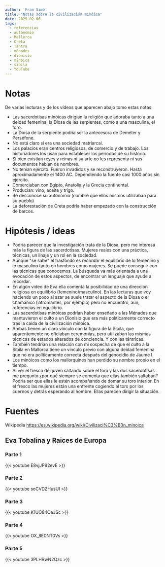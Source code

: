 ```yaml
---
author: 'Fran Simó'
title: "Notas sobre la civilización minóica"
date: 2025-02-06
tags:
  - referencias
  - autónomio
  - Mallorca
  - Creta
  - Tantra
  - ménades
  - dionisio
  - minóica
  - sibila
  - YouTube
---
```


# Notas

De varias lecturas y de los vídeos que aparecen abajo tomo estas notas:

- Las sacerdotisas minóicas dirigían la religión que adoraba tanto a una deidad femenina, la Diosa de las serpientes, como a una masculina, el toro.
- La Diosa de la serpiente podría ser la antecesora de Deméter y Perséfone.
- No está claro si era una sociedad matriarcal.
- Los palacios eran centros religiosos, de comercio y de trabajo. Los historiadores los usan para establecer los períodos de su historia.
- Si bien existían reyes y reinas ni su arte no les representa ni sus documentos hablan de nombres.
- No tenían ejército. Fueron invadidos y se reconstruyeron. Hasta aproximadamente el 1400 AC. Dependiendo la fuente casi 1000 años sin ejercito.
- Comerciaban con Egipto, Anatolia y la Grecia continental.
- Producían: vino, aceite y trigo.
- Se desconoce su autónomio (nombre que ellos mismos utilizaban para su pueblo)
- La deforestación de Creta podría haber empezado con la construcción de barcos.

# Hipótesis / ideas

- Podría parecer que la investigación trata de la Diosa, pero me interesa más la figura de las sacerdotisas. Mujeres reales con una práctica, técnicas, un linaje y un rol en la sociedad.
- Aunque "se sabe" el trasfondo es _recordar_ el equilibrio de lo femenino y lo masculino tanto en hombres como mujeres. Se puede conseguir con las técnicas que conocemos. La búsqueda va más orientada a una evocación de estos aspectos, de encontrar un lenguaje que ayude a recordar. 
- En algún video de Eva ella comenta la posibilidad de una dirección religiosa en equilibrio (femenino/masculino). En las lecturas que voy haciendo un poco al azar se suele tratar el aspecto de la Diosa o el chamánico (iatromantes, por ejemplo) pero no encuentro, aún, referencias en equilibrio.
- Las sacerdotisas minóicas podrían haber enseñado a las Ménades que mantuvieron el culto a un Dionisio que era más políticamente correcto tras la caída de la civilización minóica.
- Ambas tienen un claro vínculo con la figura de la Sibila, que aparentemente no oficiaban ceremonias, pero utilizaban las mismas técnicas de estados alterados de conciencia. Y con las tántricas.
- También tendrían una relación con mi sospecha de que el culto a la Sibila en Mallorca tiene un vínculo previo con alguna deidad femenina que no era políticamente correcta después del genocidio de Jaume I.
- Los minóicos como los mallorquines han perdido su nombre propio en el tiempo.
- Al ver el fresco del joven saltando sobre el toro y las dos sacerdotisas me pregunto ¿por qué siempre se comenta que ellas también saltaban? Podría ser que ellas le estén acompañando de domar su toro interior. En el fresco las mujeres están una enfrente cogiendo al toro por los cuernos y detrás esperando al hombre. Ellas parecen dirigir la situación.


# Fuentes

Wikipedia https://es.wikipedia.org/wiki/Civilizaci%C3%B3n_minoica

## Eva Tobalina y Raices de Europa

### Parte 1 
{{< youtube E8vjJP92evE >}}

### Parte 2
{{< youtube soCVDZHusUI >}}


### Parte 3

{{< youtube K1UO84OaJSc >}}

### Parte 4

{{< youtube OX_8E0NT0Vs >}}

### Parte 5

{{< youtube 3PLHRwN2Qzc >}}
